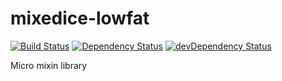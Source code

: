 mixedice-lowfat
===============
[![Build Status](https://travis-ci.org/freezedev/mixedice-lowfat.png?branch=master)](https://travis-ci.org/freezedev/mixedice-lowfat)
[![Dependency Status](https://david-dm.org/freezedev/mixedice-lowfat.png)](https://david-dm.org/freezedev/mixedice-lowfat)
[![devDependency Status](https://david-dm.org/freezedev/mixedice-lowfat/dev-status.png)](https://david-dm.org/freezedev/mixedice-lowfat#info=devDependencies)

Micro mixin library

